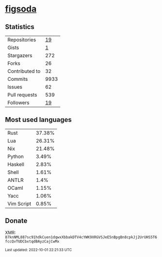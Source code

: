 # [figsoda](https://github.com/figsoda)

## Statistics

<table>
  <tr>
    <td>Repositories</td>
    <td><a href="https://github.com/figsoda?tab=repositories">
      19
    </a></td>
  </tr>
  <tr>
    <td>Gists</td>
    <td><a href="https://gist.github.com/figsoda">
      1
    </a></td>
  </tr>
  <tr>
    <td>Stargazers</td>
    <td>272</td>
  </tr>
  <tr>
    <td>Forks</td>
    <td>26</td>
  </tr>
  <tr>
    <td>Contributed to</td>
    <td>32</td>
  </tr>
  <tr>
    <td>Commits</td>
    <td>9933</td>
  </tr>
  <tr>
    <td>Issues</td>
    <td>62</td>
  </tr>
  <tr>
    <td>Pull requests</td>
    <td>539</td>
  </tr>
  <tr>
    <td>Followers</td>
    <td><a href="https://github.com/figsoda?tab=followers">
      19
    </a></td>
  </tr>
</table>

## Most used languages

<table> <tr><td>Rust</td><td>37.38%</td></tr><tr><td>Lua</td><td>26.31%</td></tr><tr><td>Nix</td><td>21.48%</td></tr><tr><td>Python</td><td>3.49%</td></tr><tr><td>Haskell</td><td>2.83%</td></tr><tr><td>Shell</td><td>1.61%</td></tr><tr><td>ANTLR</td><td>1.4%</td></tr><tr><td>OCaml</td><td>1.15%</td></tr><tr><td>Yacc</td><td>1.06%</td></tr><tr><td>Vim Script</td><td>0.85%</td></tr></table>

## Donate

XMR: `87knNML887sc91hdkCuen1dqwxXbbakDTV4cYWK9XRGVSJeE5nBpgBn8cpkJj2UrUHS5T6fccQvTUDCbxtqdBAyzCajCwMx`

<sub>Last updated: 2022-10-01 22:21:33 UTC</sub>
